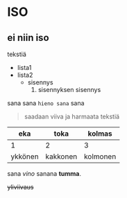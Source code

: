 # ISO
## ei niin iso
tekstiä

- lista1
- lista2
  - sisennys
    1. sisennyksen sisennys

sana sana `hieno sana` sana

> saadaan viiva ja harmaata tekstiä

| eka | toka | kolmas |
| --- | --- | --- |
| 1 | 2 | 3 |
| ykkönen | kakkonen | kolmonen |


sana *vino* sanana **tumma**.

~~yliviivaus~~


